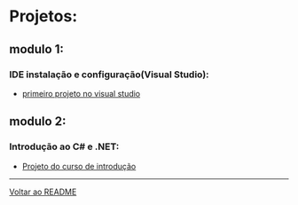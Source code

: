 # Projetos:
## modulo 1: 
### IDE instalação e configuração(Visual Studio):
- [primeiro projeto no visual studio](https://github.com/alyson6918/Primeiro-projeto-visual-studio-helloword)
## modulo 2:
### Introdução ao C# e .NET:
- [Projeto do curso de introdução](https://github.com/alyson6918/DIO-Projeto-Curso-Introducao-CSharp-.NET)
---
[Voltar ao README](https://github.com/alyson6918/DIO-desafio-github-primeiro-repositorio/blob/main/README.md)
